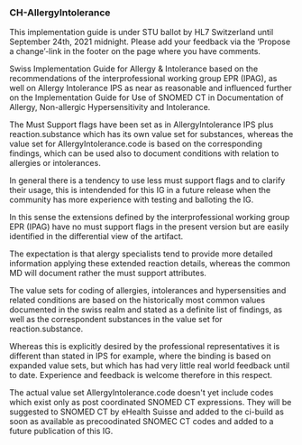 ### CH-AllergyIntolerance

This implementation guide is under STU ballot by HL7 Switzerland until September 24th, 2021 midnight. Please add your feedback via the ‘Propose a change’-link in the footer on the page where you have comments.

Swiss Implementation Guide for Allergy & Intolerance based on the recommendations of the interprofessional working group EPR (IPAG), as well on Allergy Intolerance IPS as near as reasonable and influenced further on the Implementation Guide for Use of SNOMED CT in Documentation of Allergy, Non-allergic Hypersensitivity and Intolerance.

The Must Support flags have been set as in AllergyIntolerance IPS plus reaction.substance which has its own value set for substances, whereas the value set for AllergyIntolerance.code is based on the corresponding findings, which can be used also to document conditions with relation to allergies or intolerances.

In general there is a tendency to use less must support flags and to clarify their usage, this is intendended for this IG in a future release when the community has more experience with testing and balloting the IG.

In this sense the extensions defined by the interprofessional working group EPR (IPAG) have no must support flags in the present version but are easily identified in the differential view of the artifact.

The expectation is that alergy specialists tend to provide more detailed information applying these extended reaction details, whereas the common MD will document rather the must support attributes.

The value sets for coding of allergies, intolerances and hypersensities and related conditions are based on the historically most common values documented in the swiss realm and stated as a definite list of findings, as well as the correspondent substances in the value set for reaction.substance. 

Whereas this is explicitly desired by the professional representatives it is different than stated in IPS for example, where the binding is based on expanded value sets, but which has had very little real world feedback until to date. Experience and feedback is welcome therefore in this respect.

The actual value set AllergyIntolerance.code doesn't yet include codes which exist only as post coordinated SNOMED CT expressions. They will be suggested to SNOMED CT by eHealth Suisse and added to the ci-build as soon as available as precoodinated SNOMEC CT codes and added to a future publication of this IG.
